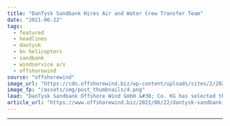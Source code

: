 ```yaml
---
title: "DanTysk Sandbank Hires Air and Water Crew Transfer Team"
date: "2021-06-22"
tags: 
  - featured
  - headlines
  - dantysk
  - kn helicopters
  - sandbank
  - windservice a/s
  - offshorewind
source: "offshorewind"
image_url: "https://cdn.offshorewind.biz/wp-content/uploads/sites/2/2021/06/22092002/DanTysk-and-Sandbank-Hire-Air-and-Water-Crew-Transfer-Team.png"
image_fp: "/assets/img/post_thumbnails/4.png"
lead: "DanTysk Sandbank Offshore Wind GmbH &#38; Co. KG has selected the providers of air"
article_url: "https://www.offshorewind.biz/2021/06/22/dantysk-sandbank-hires-air-and-water-crew-transfer-team/"
---
```


---
